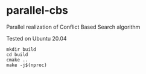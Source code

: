 # parallel-cbs
Parallel realization of Conflict Based Search algorithm

Tested on Ubuntu 20.04

<pre><code>mkdir build
cd build
cmake ..
make -j$(nproc)
</code></pre>
